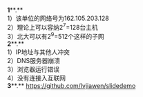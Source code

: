 **1****.**  
1）该单位的网络号为162.105.203.128  
2）理论上可以容纳2<sup>7</sup>=128台主机  
3）北大可以有2<sup>9</sup>=512个这样的子网  
**2****.**    
1）IP地址与其他人冲突  
2）DNS服务器崩溃  
3）浏览器运行错误   
4）没有连接入互联网   
**3****.**  https://github.com/lvjiawen/slidedemo

